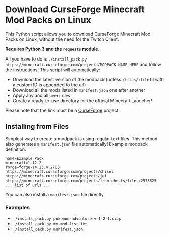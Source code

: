 # Download CurseForge Minecraft Mod Packs on Linux
This Python script allows you to download CurseForge Minecraft Mod Packs on Linux, without the need for the Twitch Client.

**Requires Python 3 and the `requests` module.**

All you have to do is `./install_pack.py https://minecraft.curseforge.com/projects/MODPACK_NAME_HERE` and follow the instructions! This script will automatically:
* Download the latest version of the modpack (unless `/files/:fileId` with a custom ID is appended to the url)
* Download all the mods listed in `manifest.json` one after another
* Apply any and all `overrides`
* Create a ready-to-use directory for the official Minecraft Launcher!

Please note that the link must be a [CurseForge](https://minecraft.curseforge.com/) project.

## Installing from Files
Simplest way to create a modpack is using regular text files. This method also generates a `manifest.json` file automatically! Example modpack definition:
```
name=Example Pack
minecraft=1.12.2
forge=forge-14.23.4.2705
https://minecraft.curseforge.com/projects/chisel
https://minecraft.curseforge.com/projects/jei
https://minecraft.curseforge.com/projects/iron-chests/files/2573525
... list of urls ...
```

You can also install a `manifest.json` file directly.

### Examples
* `./install_pack.py pokemon-adventure-v-1-2-1.ccip`
* `./install_pack.py my-mod-list.txt`
* `./install_pack.py manifest.json`
